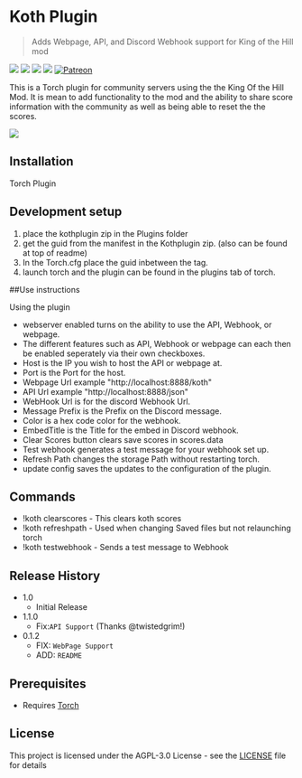 # Koth Plugin 
> Adds Webpage, API, and Discord Webhook support for King of the Hill mod

![](https://cdn.discordapp.com/attachments/377619690513498133/406183455123177481/OpenSauce.svg)
![](https://cdn.discordapp.com/attachments/330777295952543744/478325842188042241/license.svg)
![](https://forthebadge.com/images/badges/60-percent-of-the-time-works-every-time.svg) ![](https://forthebadge.com/images/badges/built-with-love.svg)
[![Patreon](https://img.shields.io/badge/patreon-donate-green.svg)](https://www.patreon.com/bePatron?u=847269)

This is a Torch plugin for community servers using the the King Of the Hill Mod. It is mean to add functionality to the mod and the ability 
to share score information with the community as well as being able to reset the the scores.

![](header.png)

## Installation

Torch Plugin 

## Development setup

1. place the kothplugin zip in the Plugins folder
2. get the guid from the manifest in the Kothplugin zip. (also can be found at top of readme)
3. In the Torch.cfg place the guid inbetween the <plugins></plugins> tag.
4. launch torch and the plugin can be found in the plugins tab of torch.

##Use instructions

Using the plugin
* webserver enabled turns on the ability to use the API, Webhook, or webpage.
* The different features such as API, Webhook or webpage can each then be enabled seperately via their own checkboxes.
* Host is the IP you wish to host the API or webpage at.
* Port is the Port for the host.
* Webpage Url example "http://localhost:8888/koth"
* API Url example "http://localhost:8888/json"
* WebHook Url is for the discord Webhook Url.
* Message Prefix is the Prefix on the Discord message.
* Color is a hex code color for the webhook.
* EmbedTitle is the Title for the embed in Discord webhook.
* Clear Scores button clears save scores in scores.data 
* Test webhook generates a test message for your webhook set up.
* Refresh Path changes the storage Path without restarting torch.
* update config saves the updates to the configuration of the plugin. 

## Commands 

* !koth clearscores - This clears koth scores
* !koth refreshpath - Used when changing Saved files but not relaunching torch
* !koth testwebhook - Sends a test message to Webhook


## Release History

* 1.0
    * Initial Release
* 1.1.0
    * Fix:`API Support` (Thanks @twistedgrim!)
* 0.1.2
    * FIX: `WebPage Support`
    * ADD: `README`

## Prerequisites

* Requires [Torch](https://torchapi.net/)


## License

This project is licensed under the AGPL-3.0 License - see the [LICENSE](LICENSE) file for details